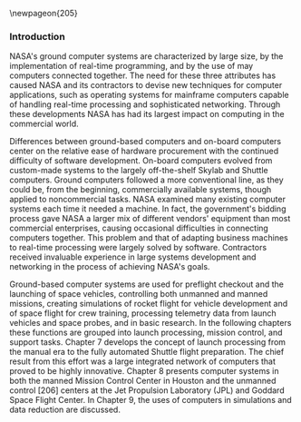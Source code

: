 \newpageon{205}

### Introduction

NASA's ground computer systems are characterized by large
size, by the implementation of real-time programming, and by the use of
may computers connected together. The need for these three attributes
has caused NASA and its contractors to devise new techniques for
computer applications, such as operating systems for mainframe computers
capable of handling real-time processing and sophisticated networking.
Through these developments NASA has had its largest impact on computing
in the commercial world.

Differences between ground-based computers and on-board computers center
on the relative ease of hardware procurement with the continued
difficulty of software development. On-board computers evolved from
custom-made systems to the largely off-the-shelf Skylab and Shuttle
computers. Ground computers followed a more conventional line, as they
could be, from the beginning, commercially available systems, though
applied to noncommercial tasks. NASA examined many existing computer
systems each time it needed a machine. In fact, the government's bidding
process gave NASA a larger mix of different vendors' equipment than most
commercial enterprises, causing occasional difficulties in connecting
computers together. This problem and that of adapting business machines
to real-time processing were largely solved by software. Contractors
received invaluable experience in large systems development and
networking in the process of achieving NASA's goals.

Ground-based computer systems are used for preflight checkout and the
launching of space vehicles, controlling both unmanned and manned
missions, creating simulations of rocket flight for vehicle development
and of space flight for crew training, processing telemetry data from
launch vehicles and space probes, and in basic research. In the
following chapters these functions are grouped into launch processing,
mission control, and support tasks. Chapter 7 develops the concept of
launch processing from the manual era to the fully automated Shuttle
flight preparation. The chief result from this effort was a large
integrated network of computers that proved to be highly innovative.
Chapter 8 presents computer systems in both the manned Mission Control
Center in Houston and the unmanned control \[206\] centers at the Jet
Propulsion Laboratory (JPL) and Goddard Space Flight Center. In Chapter
9, the uses of computers in simulations and data reduction are
discussed.
